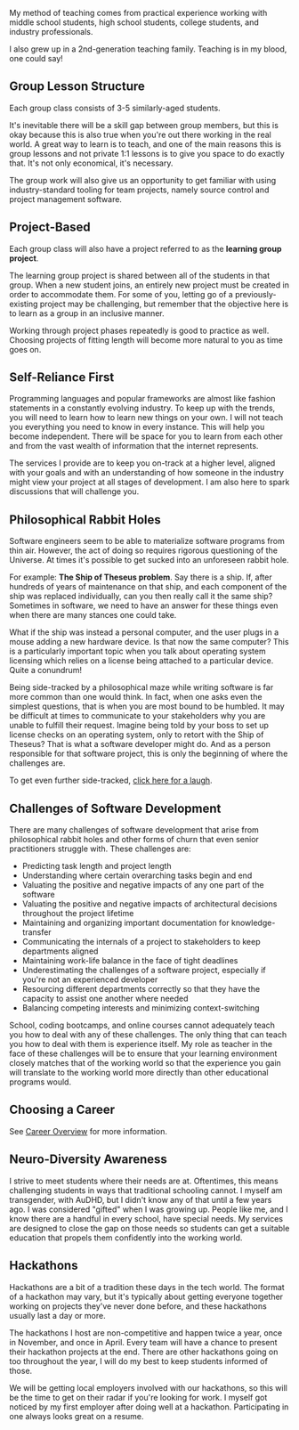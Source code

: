My method of teaching comes from practical experience working with middle school students, high school students, college students, and industry professionals.

I also grew up in a 2nd-generation teaching family. Teaching is in my blood, one could say!

## Group Lesson Structure

Each group class consists of 3-5 similarly-aged students.

It's inevitable there will be a skill gap between group members, but this is okay because this is also true when you're out there working in the real world. A great way to learn is to teach, and one of the main reasons this is group lessons and not private 1:1 lessons is to give you space to do exactly that. It's not only economical, it's necessary.

The group work will also give us an opportunity to get familiar with using industry-standard tooling for team projects, namely source control and project management software.

## Project-Based

Each group class will also have a project referred to as the **learning group project**.

The learning group project is shared between all of the students in that group. When a new student joins, an entirely new project must be created in order to accommodate them. For some of you, letting go of a previously-existing project may be challenging, but remember that the objective here is to learn as a group in an inclusive manner.

Working through project phases repeatedly is good to practice as well. Choosing projects of fitting length will become more natural to you as time goes on.

## Self-Reliance First

Programming languages and popular frameworks are almost like fashion statements in a constantly evolving industry. To keep up with the trends, you will need to learn how to learn new things on your own. I will not teach you everything you need to know in every instance. This will help you become independent. There will be space for you to learn from each other and from the vast wealth of information that the internet represents.

The services I provide are to keep you on-track at a higher level, aligned with your goals and with an understanding of how someone in the industry might view your project at all stages of development. I am also here to spark discussions that will challenge you.

## Philosophical Rabbit Holes

Software engineers seem to be able to materialize software programs from thin air. However, the act of doing so requires rigorous questioning of the Universe. At times it's possible to get sucked into an unforeseen rabbit hole.

For example: **The Ship of Theseus problem**. Say there is a ship. If, after hundreds of years of maintenance on that ship, and each component of the ship was replaced individually, can you then really call it the same ship? Sometimes in software, we need to have an answer for these things even when there are many stances one could take.

What if the ship was instead a personal computer, and the user plugs in a mouse adding a new hardware device. Is that now the same computer? This is a particularly important topic when you talk about operating system licensing which relies on a license being attached to a particular device. Quite a conundrum!

Being side-tracked by a philosophical maze while writing software is far more common than one would think. In fact, when one asks even the simplest questions, that is when you are most bound to be humbled. It may be difficult at times to communicate to your stakeholders why you are unable to fulfill their request. Imagine being told by your boss to set up license checks on an operating system, only to retort with the Ship of Theseus? That is what a software developer might do. And as a person responsible for that software project, this is only the beginning of where the challenges are.

To get even further side-tracked, [click here for a laugh](https://youtu.be/DTYnzLbHUHA).

## Challenges of Software Development

There are many challenges of software development that arise from philosophical rabbit holes and other forms of churn that even senior practitioners struggle with. These challenges are:

- Predicting task length and project length
- Understanding where certain overarching tasks begin and end
- Valuating the positive and negative impacts of any one part of the software
- Valuating the positive and negative impacts of architectural decisions throughout the project lifetime
- Maintaining and organizing important documentation for knowledge-transfer
- Communicating the internals of a project to stakeholders to keep departments aligned
- Maintaining work-life balance in the face of tight deadlines
- Underestimating the challenges of a software project, especially if you're not an experienced developer
- Resourcing different departments correctly so that they have the capacity to assist one another where needed
- Balancing competing interests and minimizing context-switching

School, coding bootcamps, and online courses cannot adequately teach you how to deal with any of these challenges. The only thing that can teach you how to deal with them is experience itself. My role as teacher in the face of these challenges will be to ensure that your learning environment closely matches that of the working world so that the experience you gain will translate to the working world more directly than other educational programs would.

## Choosing a Career

See [Career Overview](/career) for more information.

## Neuro-Diversity Awareness

I strive to meet students where their needs are at. Oftentimes, this means challenging students in ways that traditional schooling cannot. I myself am transgender, with AuDHD, but I didn't know any of that until a few years ago. I was considered "gifted" when I was growing up. People like me, and I know there are a handful in every school, have special needs. My services are designed to close the gap on those needs so students can get a suitable education that propels them confidently into the working world.

## Hackathons

Hackathons are a bit of a tradition these days in the tech world. The format of a hackathon may vary, but it's typically about getting everyone together working on projects they've never done before, and these hackathons usually last a day or more.

The hackathons I host are non-competitive and happen twice a year, once in November, and once in April. Every team will have a chance to present their hackathon projects at the end. There are other hackathons going on too throughout the year, I will do my best to keep students informed of those.

We will be getting local employers involved with our hackathons, so this will be the time to get on their radar if you're looking for work. I myself got noticed by my first employer after doing well at a hackathon. Participating in one always looks great on a resume.
